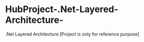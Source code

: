 # HubProject-.Net-Layered-Architecture-
.Net Layered Architecture [Project is only for reference purpose]
